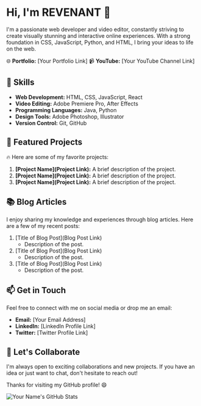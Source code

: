<!-- Your Name -->
# Hi, I'm REVENANT 👋

I'm a passionate web developer and video editor, constantly striving to create visually stunning and interactive online experiences. With a strong foundation in CSS, JavaScript, Python, and HTML, I bring your ideas to life on the web.

🌐 **Portfolio:** [Your Portfolio Link]
📹 **YouTube:** [Your YouTube Channel Link]

## 🚀 Skills

- **Web Development:** HTML, CSS, JavaScript, React
- **Video Editing:** Adobe Premiere Pro, After Effects
- **Programming Languages:** Java, Python
- **Design Tools:** Adobe Photoshop, Illustrator
- **Version Control:** Git, GitHub

## 🎥 Featured Projects

🔥 Here are some of my favorite projects:

1. **[Project Name](Project Link):** A brief description of the project.
2. **[Project Name](Project Link):** A brief description of the project.
3. **[Project Name](Project Link):** A brief description of the project.

## 📚 Blog Articles

I enjoy sharing my knowledge and experiences through blog articles. Here are a few of my recent posts:

1. [Title of Blog Post](Blog Post Link)
   - Description of the post.
2. [Title of Blog Post](Blog Post Link)
   - Description of the post.
3. [Title of Blog Post](Blog Post Link)
   - Description of the post.

## 📫 Get in Touch

Feel free to connect with me on social media or drop me an email:

- **Email:** [Your Email Address]
- **LinkedIn:** [LinkedIn Profile Link]
- **Twitter:** [Twitter Profile Link]

## 🌟 Let's Collaborate

I'm always open to exciting collaborations and new projects. If you have an idea or just want to chat, don't hesitate to reach out!

Thanks for visiting my GitHub profile! 😄

![Your Name's GitHub Stats](https://github-readme-stats.vercel.app/api?rakeshsarkar9711=your-username&show_icons=true)
